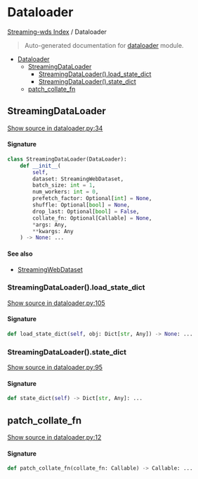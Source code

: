 # Dataloader

[Streaming-wds Index](./README.md#streaming-wds-index) / Dataloader

> Auto-generated documentation for [dataloader](../streaming_wds/dataloader.py) module.

- [Dataloader](#dataloader)
  - [StreamingDataLoader](#streamingdataloader)
    - [StreamingDataLoader().load_state_dict](#streamingdataloader()load_state_dict)
    - [StreamingDataLoader().state_dict](#streamingdataloader()state_dict)
  - [patch_collate_fn](#patch_collate_fn)

## StreamingDataLoader

[Show source in dataloader.py:34](../streaming_wds/dataloader.py#L34)

#### Signature

```python
class StreamingDataLoader(DataLoader):
    def __init__(
        self,
        dataset: StreamingWebDataset,
        batch_size: int = 1,
        num_workers: int = 0,
        prefetch_factor: Optional[int] = None,
        shuffle: Optional[bool] = None,
        drop_last: Optional[bool] = False,
        collate_fn: Optional[Callable] = None,
        *args: Any,
        **kwargs: Any
    ) -> None: ...
```

#### See also

- [StreamingWebDataset](./dataset.md#streamingwebdataset)

### StreamingDataLoader().load_state_dict

[Show source in dataloader.py:105](../streaming_wds/dataloader.py#L105)

#### Signature

```python
def load_state_dict(self, obj: Dict[str, Any]) -> None: ...
```

### StreamingDataLoader().state_dict

[Show source in dataloader.py:95](../streaming_wds/dataloader.py#L95)

#### Signature

```python
def state_dict(self) -> Dict[str, Any]: ...
```



## patch_collate_fn

[Show source in dataloader.py:12](../streaming_wds/dataloader.py#L12)

#### Signature

```python
def patch_collate_fn(collate_fn: Callable) -> Callable: ...
```
